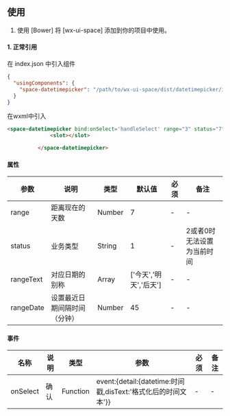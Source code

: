 ## 使用

1. 使用 [Bower] 将 [wx-ui-space] 添加到你的项目中使用。

#### 1. 正常引用

在 index.json 中引入组件
```json
{
  "usingComponents": {
    "space-datetimepicker": "/path/to/wx-ui-space/dist/datetimepicker/index"
  }
}
```
在wxml中引入
```html
<space-datetimepicker bind:onSelect='handleSelect' range="3" status="7">            
              <slot></slot>                       

          </space-datetimepicker>
```
#### 属性
| 参数       | 说明      | 类型       | 默认值       | 必须      |备注 |
|-----------|-----------|-----------|-------------|-------------|-------------|
| range | 距离现在的天数 | Number | 7 | -|-|
| status | 业务类型 | String | 1 |-|2或者0时无法设置为当前时间|  
| rangeText | 对应日期的别称 | Array | ['今天','明天','后天'] |-|-|
| rangeDate | 设置最近日期间隔时间（分钟） | Number | 45 |-|-|

#### 事件
| 名称      | 说明      | 类型       | 参数       | 必须      |备注 |
|-----------|-----------|-----------|-------------|-------------|-------------|
| onSelect | 确认 | Function | event:{detail:{datetime:时间戳,disText:'格式化后的时间文本'}} | -|-|
